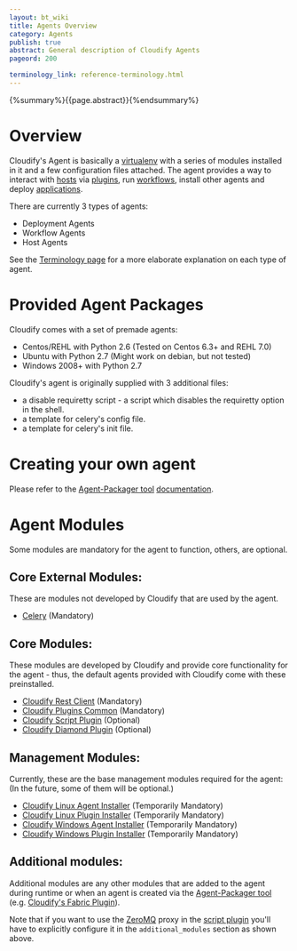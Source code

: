 ```yaml
---
layout: bt_wiki
title: Agents Overview
category: Agents
publish: true
abstract: General description of Cloudify Agents
pageord: 200

terminology_link: reference-terminology.html
---
```

{%summary%}{{page.abstract}}{%endsummary%}

# Overview

Cloudify's Agent is basically a [virtualenv](http://virtualenv.readthedocs.org/en/latest/virtualenv.html) with a series of modules installed in it and a few configuration files attached. The agent provides a way to interact with [hosts]({{page.terminology_link}}#host) via [plugins]({{page.terminology_link}}#plugin), run [workflows]({{page.terminology_link}}#workflow), install other agents and deploy [applications]({{page.terminology_link}}#application).

There are currently 3 types of agents:

* Deployment Agents
* Workflow Agents
* Host Agents

See the [Terminology page](reference-terminology.html#agent) for a more elaborate explanation on each type of agent.

# Provided Agent Packages

Cloudify comes with a set of premade agents:

* Centos/REHL with Python 2.6 (Tested on Centos 6.3+ and REHL 7.0)
* Ubuntu with Python 2.7 (Might work on debian, but not tested)
* Windows 2008+ with Python 2.7

Cloudify's agent is originally supplied with 3 additional files:

- a disable requiretty script - a script which disables the requiretty option in the shell.
- a template for celery's config file.
- a template for celery's init file.

# Creating your own agent

Please refer to the [Agent-Packager tool](https://github.com/cloudify-cosmo/cloudify-agent-packager) [documentation](agents-packager.html).

# Agent Modules

Some modules are mandatory for the agent to function, others, are optional.

## Core External Modules:

These are modules not developed by Cloudify that are used by the agent.

- [Celery](http://www.celeryproject.org/) (Mandatory)

## Core Modules:

These modules are developed by Cloudify and provide core functionality for the agent - thus, the default agents provided with Cloudify come with these preinstalled.

- [Cloudify Rest Client](https://github.com/cloudify-cosmo/cloudify-rest-client) (Mandatory)
- [Cloudify Plugins Common](https://github.com/cloudify-cosmo/cloudify-plugins-common) (Mandatory)
- [Cloudify Script Plugin](https://github.com/cloudify-cosmo/cloudify-script-plugin) (Optional)
- [Cloudify Diamond Plugin](https://github.com/cloudify-cosmo/cloudify-diamond-plugin) (Optional)

## Management Modules:

Currently, these are the base management modules required for the agent:
(In the future, some of them will be optional.)

- [Cloudify Linux Agent Installer](plugin-linux-agent-installer.html) (Temporarily Mandatory)
- [Cloudify Linux Plugin Installer](plugin-installer-plugin.html) (Temporarily Mandatory)
- [Cloudify Windows Agent Installer](plugin-windows-agent-installer.html) (Temporarily Mandatory)
- [Cloudify Windows Plugin Installer](plugin-installer-plugin.html) (Temporarily Mandatory)

## Additional modules:

Additional modules are any other modules that are added to the agent during runtime or when an agent is created via the [Agent-Packager tool](agnet-packager.html) (e.g. [Cloudify's Fabric Plugin](plugin-fabric.html)).

Note that if you want to use the [ZeroMQ](https://github.com/zeromq/pyzmq) proxy in the [script plugin](plugin-script.html) you'll have to explicitly configure it in the `additional_modules` section as shown above.